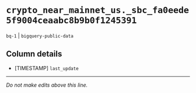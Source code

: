 # `crypto_near_mainnet_us._sbc_fa0eede5f9004ceaabc8b9b0f1245391`
`bq-1` | `bigquery-public-data`

## Column details
* [TIMESTAMP] `last_update`

-------------------------------------------------------------------------------
*Do not make edits above this line.*
